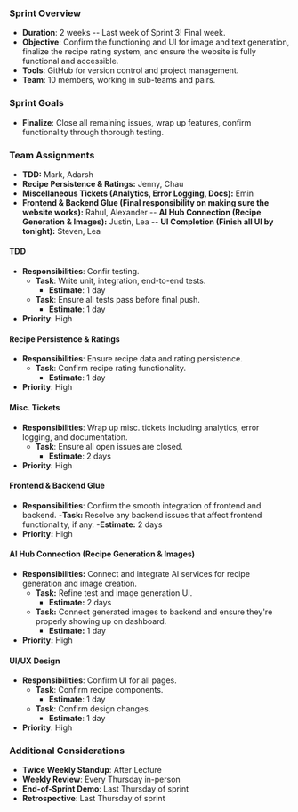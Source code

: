 ### Sprint Overview
- **Duration**: 2 weeks -- Last week of Sprint 3! Final week.
- **Objective**: Confirm the functioning and UI for image and text generation, finalize the recipe rating system, and ensure the website is fully functional and accessible.
- **Tools**: GitHub for version control and project management.
- **Team**: 10 members, working in sub-teams and pairs.

### Sprint Goals
- **Finalize**: Close all remaining issues, wrap up features, confirm functionality through thorough testing.

### Team Assignments
- **TDD:** Mark, Adarsh
- **Recipe Persistence & Ratings:** Jenny, Chau
- **Miscellaneous Tickets (Analytics, Error Logging, Docs):** Emin
- **Frontend & Backend Glue (Final responsibility on making sure the website works):** Rahul, Alexander
-- **AI Hub Connection (Recipe Generation & Images):** Justin, Lea
-- **UI Completion (Finish all UI by tonight):** Steven, Lea

#### TDD
- **Responsibilities**: Confir testing.
  - **Task**: Write unit, integration, end-to-end tests.
    - **Estimate**: 1 day
  - **Task**: Ensure all tests pass before final push.
    - **Estimate**: 1 day
- **Priority**: High
  
#### Recipe Persistence & Ratings
- **Responsibilities**: Ensure recipe data and rating persistence.
  - **Task**: Confirm recipe rating functionality.
    - **Estimate**: 1 day
- **Priority**: High

#### Misc. Tickets
- **Responsibilities**: Wrap up misc. tickets including analytics, error logging, and documentation.
  - **Task**: Ensure all open issues are closed.
    - **Estimate**: 2 days
- **Priority**: High
  
#### Frontend & Backend Glue
- **Responsibilities**: Confirm the smooth integration of frontend and backend.
    -**Task:** Resolve any backend issues that affect frontend functionality, if any.
        -**Estimate:** 2 days
- **Priority:** High

#### AI Hub Connection (Recipe Generation & Images)
- **Responsibilities:** Connect and integrate AI services for recipe generation and image creation.
    - **Task:** Refine test and image generation UI.
        - **Estimate:** 2 days
    - **Task:** Connect generated images to backend and ensure they're properly showing up on dashboard.
        - **Estimate:** 1 day
- **Priority:** High

#### UI/UX Design
- **Responsibilities**: Confirm UI for all pages.
  - **Task**: Confirm recipe components.
    - **Estimate**: 1 day
  - **Task**: Confirm design changes.
    - **Estimate**: 1 day
- **Priority**: High

### Additional Considerations
- **Twice Weekly Standup**: After Lecture
- **Weekly Review**: Every Thursday in-person
- **End-of-Sprint Demo**: Last Thursday of sprint
- **Retrospective**: Last Thursday of sprint